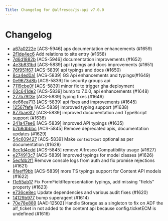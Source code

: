 ```yaml
---
Title: Changelog for @alfresco/js-api v7.0.0
---
```


# Changelog

- [a67a0222e](https://github.com/Alfresco/alfresco-js-api/commit/a67a0222e) [ACS-5946] aps documentation enhancements (#1659)
- [2f1de4ec6](https://github.com/Alfresco/alfresco-js-api/commit/2f1de4ec6) Add relations to site entry (#1658)
- [7d6d1882b](https://github.com/Alfresco/alfresco-js-api/commit/7d6d1882b) [ACS-5946] documentation improvements (#1652)
- [4e3b831bd](https://github.com/Alfresco/alfresco-js-api/commit/4e3b831bd) [ACS-5839] api typings and docs improvements (#1651)
- [76f951f67](https://github.com/Alfresco/alfresco-js-api/commit/76f951f67) [ACS-5839] api typings and docs (#1650)
- [8ca4ed0a1](https://github.com/Alfresco/alfresco-js-api/commit/8ca4ed0a1) [ACS-5839] GS Api enhancements and typings(#1649)
- [0e9673d8b](https://github.com/Alfresco/alfresco-js-api/commit/0e9673d8b) [ACS-5839] fix security groups api
- [7119cbe0f](https://github.com/Alfresco/alfresco-js-api/commit/7119cbe0f) [ACS-5839] minor fix to trigger gha deployment
- [03c641de2](https://github.com/Alfresco/alfresco-js-api/commit/03c641de2) [ACS-5839] bump to 7.0.0, api enhancements (#1648)
- [277b79f3e](https://github.com/Alfresco/alfresco-js-api/commit/277b79f3e) [ACS-5839] typing fixes (#1646)
- [de66ea713](https://github.com/Alfresco/alfresco-js-api/commit/de66ea713) [ACS-5839] api fixes and improvements (#1645)
- [12567fefe](https://github.com/Alfresco/alfresco-js-api/commit/12567fefe) [ACS-5839] improved typing support (#1638)
- [877bae3f7](https://github.com/Alfresco/alfresco-js-api/commit/877bae3f7) [ACS-5839] improved documentation and TypeScript support (#1636)
- [241a47ee6](https://github.com/Alfresco/alfresco-js-api/commit/241a47ee6) [ACS-5839] improved API typings (#1635)
- [b7b8dbbbc](https://github.com/Alfresco/alfresco-js-api/commit/b7b8dbbbc) [ACS-5845] Remove deprecated apis, documentation updates (#1629)
- [54c609427](https://github.com/Alfresco/alfresco-js-api/commit/54c609427) [ACS-5839] Make `contextRoot` optional as per documentation (#1628)
- [8cc1d4cdd](https://github.com/Alfresco/alfresco-js-api/commit/8cc1d4cdd) [ACS-5845] remove Alfresco Compatibility usage (#1627)
- [e274913c7](https://github.com/Alfresco/alfresco-js-api/commit/e274913c7) [ACS-5839] Improved typings for model classes (#1626)
- [5ecfdb2f1](https://github.com/Alfresco/alfresco-js-api/commit/5ecfdb2f1) Remove console logs from auth and fix promise rejections (#1621)
- [8faeff9bb](https://github.com/Alfresco/alfresco-js-api/commit/8faeff9bb) [ACS-5839] more TS typings support for Content API models (#1622)
- [f1e55ab17](https://github.com/Alfresco/alfresco-js-api/commit/f1e55ab17) Fix FormFieldRepresentation typings, add missing &#34;fields&#34; property (#1623)
- [e736ce8ec](https://github.com/Alfresco/alfresco-js-api/commit/e736ce8ec) Update dependencies and various audit fixes (#1620)
- [14129b977](https://github.com/Alfresco/alfresco-js-api/commit/14129b977) bump superagent (#1614)
- [70e78e889](https://github.com/Alfresco/alfresco-js-api/commit/70e78e889) [AAE-12502] Handle Storage as a singleton to fix on ADF the alf_ticket in not added to the content api because config.ticketECM is undefined (#1616)

